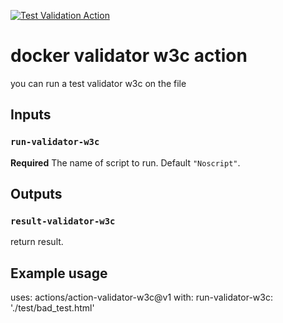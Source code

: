 [![Test Validation Action](https://github.com/PapouMarc/action-validator-w3c/actions/workflows/dockerimage.yml/badge.svg)](https://github.com/PapouMarc/action-validator-w3c/actions/workflows/dockerimage.yml)


# docker validator w3c action

you can run a test validator w3c on the file

## Inputs

### `run-validator-w3c`

**Required** The name of script to run. Default `"Noscript"`.

## Outputs

### `result-validator-w3c`

return result.

## Example usage

uses: actions/action-validator-w3c@v1
with:
  run-validator-w3c: './test/bad_test.html'